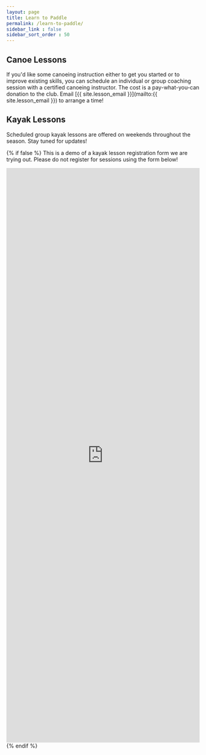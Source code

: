 ```yaml
---
layout: page
title: Learn to Paddle
permalink: /learn-to-paddle/
sidebar_link : false
sidebar_sort_order : 50
---
```


## Canoe Lessons
If you'd like some canoeing instruction either to get you started or to improve existing skills, you can schedule an individual or group coaching session with a certified canoeing instructor. The cost is a pay-what-you-can donation to the club. Email [{{ site.lesson_email }}](mailto:{{ site.lesson_email }}) to arrange a time!

## Kayak Lessons
Scheduled group kayak lessons are offered on weekends throughout the season. Stay tuned for updates!

{% if false %}
This is a demo of a kayak lesson registration form we are trying out. Please do not register for sessions using the form below!
<div style="position:relative;overflow:hidden;width:100%;height:1000px;padding-top:500px"><iframe title='Donation form powered by Zeffy' style='position: absolute; border: 0; top:0;left:0;bottom:0;right:0;width:100%;height:100%' src='https://www.zeffy.com/en-CA/embed/ticketing/6fac6206-c044-45a1-8309-f9b756745c68' allowpaymentrequest allowTransparency="true"></iframe></div>
{% endif %}